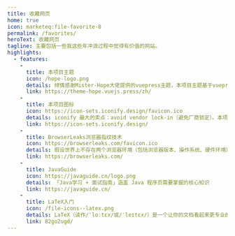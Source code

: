 ```yaml
---
title: 收藏网页
home: true
icon: marketeq:file-favorite-8
permalink: /favorites/
heroText: 收藏网页
tagline: 主要包括一些我这些年冲浪过程中觉得有价值的网站。
highlights:
  - features:
    -
      title: 本项目主题
      icon: /hope-logo.png
      details: 倾情感谢Mister-Hope大佬提供的vuepress主题，本项目主题基于vuepress-theme-hope主题进行搭建。
      link: https://theme-hope.vuejs.press/zh/
    -
      title: 本项目图标
      icon: https://icon-sets.iconify.design/favicon.ico
      details: iconify 最大的卖点：avoid vendor lock-in（避免厂商锁定）。本项目图标除了部分图片外全部来源于iconify。
      link: https://icon-sets.iconify.design/
    -
      title: BrowserLeaks浏览器指纹技术
      icon: https://browserleaks.com/favicon.ico
      details: 假设世界上不存在两个浏览器环境（包括浏览器版本、操作系统、硬件环境）完全相同，那么可以通过这些差异唯一确定一个环境，从而用来作为浏览器指纹标识一个人。这个网站介绍了浏览器指纹技术！
      link: https://browserleaks.com/
    -
      title: JavaGuide
      icon: https://javaguide.cn/logo.png
      details: 「Java学习 + 面试指南」涵盖 Java 程序员需要掌握的核心知识
      link: https://javaguide.cn/
    -
      title: LaTeX入门
      icon: /file-icons--latex.png
      details: LaTeX（读作/ˈlɑːtɛx/或/ˈleɪtɛx/）是一个让你的文档看起来更专业的排版系统，它尤其适合处理篇幅较长、结构严谨的文档，并且十分擅长处理公式表达。
      link: 82go2ugd/
---
```

